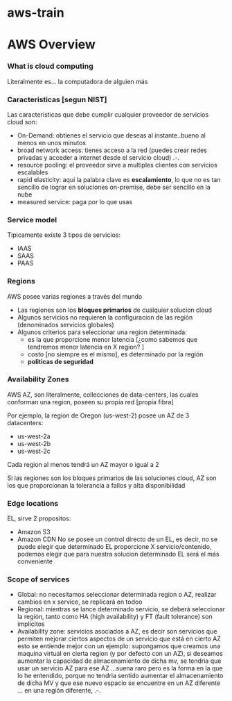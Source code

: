 # aws-train
# AWS Overview
### What is cloud computing
Literalmente es... la computadora de alguien más
### Caracteristicas [segun NIST]
Las caracteristicas que debe cumplir cualquier proveedor de servicios cloud son:
- On-Demand: obtienes el servicio que deseas al instante..bueno al menos en unos minutos
- broad network access: tienes acceso a la red (puedes crear redes privadas y acceder a internet desde el servicio cloud) .-.
- resource pooling: el proveedor sirve a multiples clientes con servicios escalables
- rapid elasticity: aqui la palabra clave es **escalamiento**, lo que no es tan sencillo de lograr en soluciones on-premise, debe ser sencillo en la nube
- measured service: paga por lo que usas

### Service model
Tipicamente existe 3 tipos de servicios:
- IAAS
- SAAS
- PAAS

### Regions
AWS posee varias regiones a través del mundo
- Las regiones son los **bloques primarios** de cualquier solucion cloud
- Algunos servicios no requieren la configuracion de las región (denominados servicios globales)
- Algunos criterios para seleccionar una region determinada:
   - es la que proporcione menor latencia [¿como sabemos que tendremos menor latencia en X region? ]
   - costo [no siempre es el mismo], es determinado por la región
   - **politicas de seguridad**
   
### Availability Zones
AWS AZ, son literalmente, collecciones de data-centers, las cuales conforman una region, poseen su propia red [propia fibra]

Por ejemplo, la region de Oregon (us-west-2) posee un AZ de 3 datacenters: 
 - us-west-2a
 - us-west-2b
 - us-west-2c

Cada region al menos tendrá un AZ mayor o igual a 2

Si las regiones son los bloques primarios de las soluciones cloud, AZ son los que proporcionan la tolerancia a fallos y alta disponibilidad
### Edge locations
EL, sirve 2 propositos:
- Amazon S3
- Amazon CDN
No se posee un control directo de un EL, es decir, no se puede elegir que determinado EL proporcione X servicio/contenido, podemos elegir que para nuestra solucion 
determinado EL será el más conveniente

### Scope of services
- Global: no necesitamos seleccionar determinada region o AZ, realizar cambios en x service, se replicará en todoo
- Regional: mientras se lance determinado servicio, se deberá seleccionar la región, tanto como HA (high availability) y FT (fault tolerance) son implicitos
- Availability zone: servicios asociados a AZ, es decir son servicios que permiten mejorar ciertos aspectos de un servicio que está en cierto AZ
  esto se entiende mejor con un ejemplo: supongamos que creamos una maquina virtual en cierta region (y por defecto con un AZ), si deseamos aumentar la 
  capacidad de almacenamiento de dicha mv, se tendria que usar un servicio AZ para ese AZ ...suena raro pero es la forma en la que lo he entendido, porque no tendria
  sentido aumentar el almacenamiento de dicha MV y que ese nuevo espacio se encuentre en un AZ diferente ... en una región diferente, .-.
  
